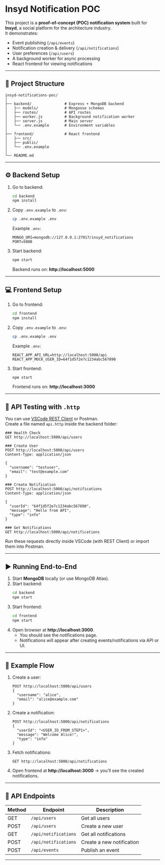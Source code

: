 # Insyd Notification POC  

This project is a **proof-of-concept (POC) notification system** built for **Insyd**, a social platform for the architecture industry.  
It demonstrates:  

- Event publishing (`/api/events`)  
- Notification creation & delivery (`/api/notifications`)  
- User preferences (`/api/users`)  
- A background worker for async processing  
- React frontend for viewing notifications  

---

## 📂 Project Structure
```
insyd-notifications-poc/
│
├── backend/               # Express + MongoDB backend
│   ├── models/            # Mongoose schemas
│   ├── routes/            # API routes
│   ├── worker.js          # Background notification worker
│   ├── server.js          # Main server
│   └── .env.example       # Environment variables
│
├── frontend/              # React frontend
│   ├── src/
│   ├── public/
│   └── .env.example
│
└── README.md
```

---

## ⚙️ Backend Setup  

1. Go to backend:  
   ```bash
   cd backend
   npm install
   ```

2. Copy `.env.example` to `.env`:  
   ```bash
   cp .env.example .env
   ```
   Example `.env`:
   ```env
   MONGO_URI=mongodb://127.0.0.1:27017/insyd_notifications
   PORT=5000
   ```

3. Start backend:  
   ```bash
   npm start
   ```
   Backend runs on: **http://localhost:5000**

---

## 💻 Frontend Setup  

1. Go to frontend:  
   ```bash
   cd frontend
   npm install
   ```

2. Copy `.env.example` to `.env`:  
   ```bash
   cp .env.example .env
   ```
   Example `.env`:
   ```env
   REACT_APP_API_URL=http://localhost:5000/api
   REACT_APP_MOCK_USER_ID=64f1d5f2e7c1234abc567890
   ```

3. Start frontend:  
   ```bash
   npm start
   ```
   Frontend runs on: **http://localhost:3000**

---

## 🔌 API Testing with `.http`  

You can use [VSCode REST Client](https://marketplace.visualstudio.com/items?itemName=humao.rest-client) or Postman.  
Create a file named `api.http` inside the backend folder:

```http
### Health Check
GET http://localhost:5000/api/users

### Create User
POST http://localhost:5000/api/users
Content-Type: application/json

{
  "username": "testuser",
  "email": "test@example.com"
}

### Create Notification
POST http://localhost:5000/api/notifications
Content-Type: application/json

{
  "userId": "64f1d5f2e7c1234abc567890",
  "message": "Hello from API",
  "type": "info"
}

### Get Notifications
GET http://localhost:5000/api/notifications
```

Run these requests directly inside VSCode (with REST Client) or import them into Postman.

---

## ▶️ Running End-to-End  

1. Start **MongoDB** locally (or use MongoDB Atlas).  
2. Start backend:  
   ```bash
   cd backend
   npm start
   ```
3. Start frontend:  
   ```bash
   cd frontend
   npm start
   ```
4. Open browser at **http://localhost:3000**.  
   - You should see the notifications page.  
   - Notifications will appear after creating events/notifications via API or UI.  

---

## 📜 Example Flow  

1. Create a user:
   ```http
   POST http://localhost:5000/api/users
   {
     "username": "alice",
     "email": "alice@example.com"
   }
   ```

2. Create a notification:
   ```http
   POST http://localhost:5000/api/notifications
   {
     "userId": "<USER_ID_FROM_STEP1>",
     "message": "Welcome Alice!",
     "type": "info"
   }
   ```

3. Fetch notifications:
   ```http
   GET http://localhost:5000/api/notifications
   ```

4. Open frontend at **http://localhost:3000** → you’ll see the created notifications.

---

## 📑 API Endpoints  

| Method | Endpoint                  | Description                  |
|--------|---------------------------|------------------------------|
| GET    | `/api/users`              | Get all users                |
| POST   | `/api/users`              | Create a new user            |
| GET    | `/api/notifications`      | Get all notifications        |
| POST   | `/api/notifications`      | Create a new notification    |
| POST   | `/api/events`             | Publish an event             |

---
